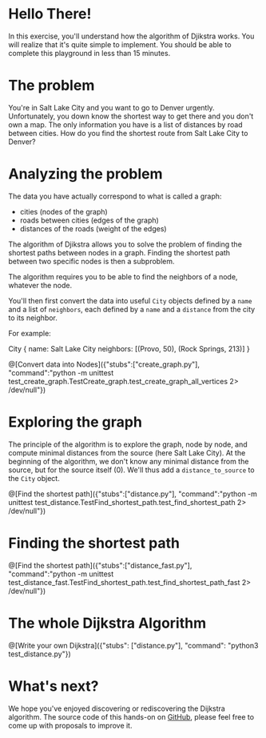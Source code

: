 # Hello There!

In this exercise, you'll understand how the algorithm of Djikstra works. You will realize that it's quite simple to implement. You should be able to complete this playground in less than 15 minutes.

# The problem

You're in Salt Lake City and you want to go to Denver urgently. Unfortunately, you down know the shortest way to get there and you don't own a map. The only information you have is a list of distances by road between cities. How do you find the shortest route from Salt Lake City to Denver? 

# Analyzing the problem

The data you have actually correspond to what is called a graph:
- cities (nodes of the graph)
- roads between cities (edges of the graph)
- distances of the roads (weight of the edges)

The algorithm of Djikstra allows you to solve the problem of finding the shortest paths between nodes in a graph. Finding the shortest path between two specific nodes is then a subproblem.

The algorithm requires you to be able to find the neighbors of a node, whatever the node.

You'll then first convert the data into useful ```City``` objects defined by a ```name``` and a list of ```neighbors```, each defined by a ```name``` and a ```distance``` from the city to its neighbor.

For example:

City {
	name: Salt Lake City
	neighbors: [(Provo, 50),
				(Rock Springs, 213)]
}

@[Convert data into Nodes]({"stubs":["create_graph.py"], "command":"python -m unittest test_create_graph.TestCreate_graph.test_create_graph_all_vertices 2> /dev/null"})

# Exploring the graph

The principle of the algorithm is to explore the graph, node by node, and compute minimal distances from the source (here Salt Lake City). At the beginning of the algorithm, we don't know any minimal distance from the source, but for the source itself (0). We'll thus add a ```distance_to_source``` to the ```City``` object.

@[Find the shortest path]({"stubs":["distance.py"], "command":"python -m unittest test_distance.TestFind_shortest_path.test_find_shortest_path 2> /dev/null"})

# Finding the shortest path

@[Find the shortest path]({"stubs":["distance_fast.py"], "command":"python -m unittest test_distance_fast.TestFind_shortest_path.test_find_shortest_path_fast 2> /dev/null"})

# The whole Dijkstra Algorithm

@[Write your own Dijkstra]({"stubs": ["distance.py"], "command": "python3 test_distance.py"})

# What's next?

We hope you've enjoyed discovering or rediscovering the Dijkstra algorithm. The source code of this hands-on on [GitHub](https://github.com/2StepsFr0mHell/Dijkstra-hands-on), please feel free to come up with proposals to improve it.
